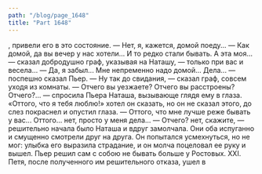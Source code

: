 ```yaml
---
path: "/blog/page_1648"
title: "Part 1648"
---
```


, привели его в это состояние.
— Нет, я, кажется, домой поеду...
— Как домой, да вы вечер у нас хотели... И то редко стали бывать. А эта моя... — сказал добродушно граф, указывая на Наташу, — только при вас и весела...
— Да, я забыл... Мне непременно надо домой... Дела... — поспешно сказал Пьер.
— Ну так до свидания, — сказал граф, совсем уходя из комнаты.
— Отчего вы уезжаете? Отчего вы расстроены? Отчего?... — спросила Пьера Наташа, вызывающе глядя ему в глаза.
«Оттого, что я тебя люблю!» хотел он сказать, но он не сказал этого, до слез покраснел и опустил глаза.
— Оттого, что мне лучше реже бывать у вас... Оттого... нет, просто у меня дела...
— Отчего? нет, скажите, — решительно начала было Наташа и вдруг замолчала. Они оба испуганно и смущенно смотрели друг на друга. Он попытался усмехнуться, но не мог: улыбка его выразила страдание, и он молча поцеловал ее руку и вышел.
Пьер решил сам с собою не бывать больше у Ростовых.
XXI.
Петя, после полученного им решительного отказа, ушел в 
